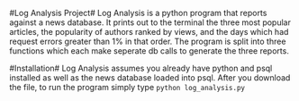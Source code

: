 #Log Analysis Project# 
Log Analysis is a python program that reports against a news database. It prints out to the terminal the three most popular articles, the popularity of authors ranked by views, and the days which had request errors greater than 1% in that order. The program is split into three functions which each make seperate db calls to generate the three reports. 

#Installation#
Log Analysis assumes you already have python and psql installed as well as the news database loaded into psql. After you download the file, to run the program simply type
`python log_analysis.py`
